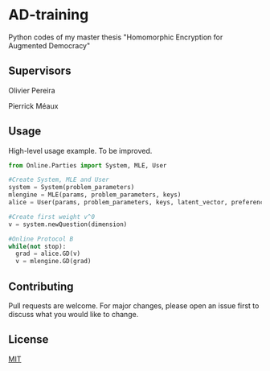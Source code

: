 # AD-training

Python codes of my master thesis "Homomorphic Encryption for Augmented Democracy"



## Supervisors

Olivier Pereira

Pierrick Méaux


## Usage
High-level usage example. To be improved.

```python
from Online.Parties import System, MLE, User

#Create System, MLE and User
system = System(problem_parameters)
mlengine = MLE(params, problem_parameters, keys)
alice = User(params, problem_parameters, keys, latent_vector, preference)

#Create first weight v^0
v = system.newQuestion(dimension)

#Online Protocol B
while(not stop):
  grad = alice.GD(v)
  v = mlengine.GD(grad)
```

## Contributing
Pull requests are welcome. For major changes, please open an issue first to discuss what you would like to change.


## License
[MIT](https://choosealicense.com/licenses/mit/)
